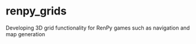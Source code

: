 # renpy_grids
Developing 3D grid functionality for RenPy games such as navigation and map generation
